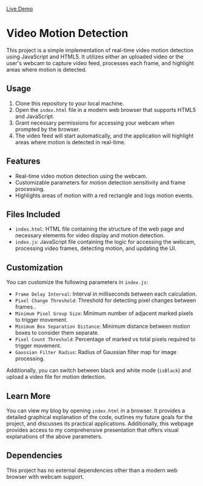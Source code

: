 [Live Demo](https://michaelpeluso.github.io/Program-Snippets/Motion-Detector/)

# Video Motion Detection

This project is a simple implementation of real-time video motion detection using JavaScript and HTML5. It utilizes either an uploaded video or the user's webcam to capture video feed, processes each frame, and highlight areas where motion is detected.

## Usage

1. Clone this repository to your local machine.
2. Open the `index.html` file in a modern web browser that supports HTML5 and JavaScript.
3. Grant necessary permissions for accessing your webcam when prompted by the browser.
4. The video feed will start automatically, and the application will highlight areas where motion is detected in real-time.

## Features

-   Real-time video motion detection using the webcam.
-   Customizable parameters for motion detection sensitivity and frame processing.
-   Highlights areas of motion with a red rectangle and logs motion events.

## Files Included

-   `index.html`: HTML file containing the structure of the web page and necessary elements for video display and motion detection.
-   `index.js`: JavaScript file containing the logic for accessing the webcam, processing video frames, detecting motion, and updating the UI.

## Customization

You can customize the following parameters in `index.js`:

-   `Frame Delay Interval`: Interval in milliseconds between each calculation.
-   `Pixel Change Threshold`: Threshold for detecting pixel changes between frames..
-   `Minimum Pixel Group Size`: Minimum number of adjacent marked pixels to trigger movement.
-   `Minimum Box Separation Distance`: Minimum distance between motion boxes to consider them separate.
-   `Pixel Count Threshold`: Percentage of marked vs total pixels required to trigger movement.
-   `Gaussian Filter Radius`: Radius of Gaussian filter map for image processing.

Additionally, you can switch between black and white mode (`isBlack`) and upload a video file for motion detection.

## Learn More

You can view my blog by opening `index.html` in a browser. It provides a detailed graphical explanation of the code, outlines my future goals for the project, and discusses its practical applications. Additionally, this webpage provides access to my comprehensive presentation that offers visual explanations of the above parameters.

## Dependencies

This project has no external dependencies other than a modern web browser with webcam support.
